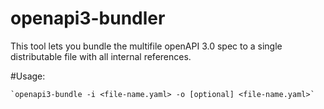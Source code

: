 # openapi3-bundler

This tool lets you bundle the multifile openAPI 3.0 spec to a single distributable file with all internal references.

#Usage:

    `openapi3-bundle -i <file-name.yaml> -o [optional] <file-name.yaml>`